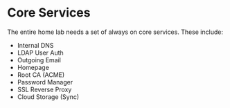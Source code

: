 Core Services
====================================================
The entire home lab needs a set of always on core services. 
These include:
- Internal DNS
- LDAP User Auth
- Outgoing Email
- Homepage
- Root CA (ACME)
- Password Manager
- SSL Reverse Proxy
- Cloud Storage (Sync) 
